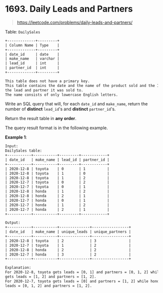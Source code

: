 # 1693. Daily Leads and Partners

> <https://leetcode.com/problems/daily-leads-and-partners/>

Table: `DailySales`

```txt
+-------------+---------+
| Column Name | Type    |
+-------------+---------+
| date_id     | date    |
| make_name   | varchar |
| lead_id     | int     |
| partner_id  | int     |
+-------------+---------+

This table does not have a primary key.
This table contains the date and the name of the product sold and the IDs of
the lead and partner it was sold to.
The name consists of only lowercase English letters.
```

Write an SQL query that will, for each `date_id` and `make_name`, return the
number of **distinct** `lead_id`'s and **distinct** `partner_id`'s.

Return the result table in **any order**.

The query result format is in the following example.

**Example 1**:

```txt
Input: 
DailySales table:
+-----------+-----------+---------+------------+
| date_id   | make_name | lead_id | partner_id |
+-----------+-----------+---------+------------+
| 2020-12-8 | toyota    | 0       | 1          |
| 2020-12-8 | toyota    | 1       | 0          |
| 2020-12-8 | toyota    | 1       | 2          |
| 2020-12-7 | toyota    | 0       | 2          |
| 2020-12-7 | toyota    | 0       | 1          |
| 2020-12-8 | honda     | 1       | 2          |
| 2020-12-8 | honda     | 2       | 1          |
| 2020-12-7 | honda     | 0       | 1          |
| 2020-12-7 | honda     | 1       | 2          |
| 2020-12-7 | honda     | 2       | 1          |
+-----------+-----------+---------+------------+

Output: 
+-----------+-----------+--------------+-----------------+
| date_id   | make_name | unique_leads | unique_partners |
+-----------+-----------+--------------+-----------------+
| 2020-12-8 | toyota    | 2            | 3               |
| 2020-12-7 | toyota    | 1            | 2               |
| 2020-12-8 | honda     | 2            | 2               |
| 2020-12-7 | honda     | 3            | 2               |
+-----------+-----------+--------------+-----------------+

Explanation: 
For 2020-12-8, toyota gets leads = [0, 1] and partners = [0, 1, 2] while honda
gets leads = [1, 2] and partners = [1, 2].
For 2020-12-7, toyota gets leads = [0] and partners = [1, 2] while honda gets
leads = [0, 1, 2] and partners = [1, 2].
```
